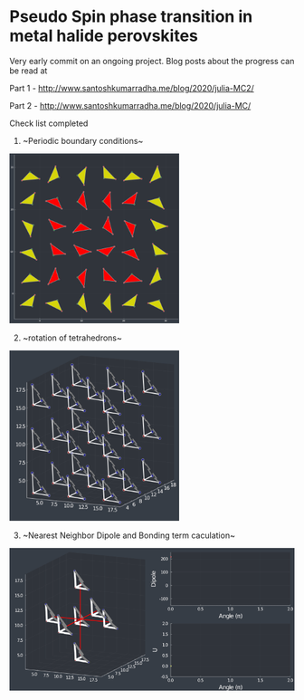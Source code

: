 # Pseudo Spin phase transition in metal halide perovskites

Very early commit on an ongoing project.
Blog posts about the progress can be read at

Part 1 - http://www.santoshkumarradha.me/blog/2020/julia-MC2/

Part 2 - http://www.santoshkumarradha.me/blog/2020/julia-MC/




Check list completed

1. ~Periodic boundary conditions~ 

<img src='./animations/peorvsk2.gif' width="300">

2. ~rotation of tetrahedrons~ 

<img src='./animations/rot_001.gif' width="300">

3. ~Nearest Neighbor Dipole and Bonding term caculation~

<img src='./animations/complete_100.gif' width="600">
